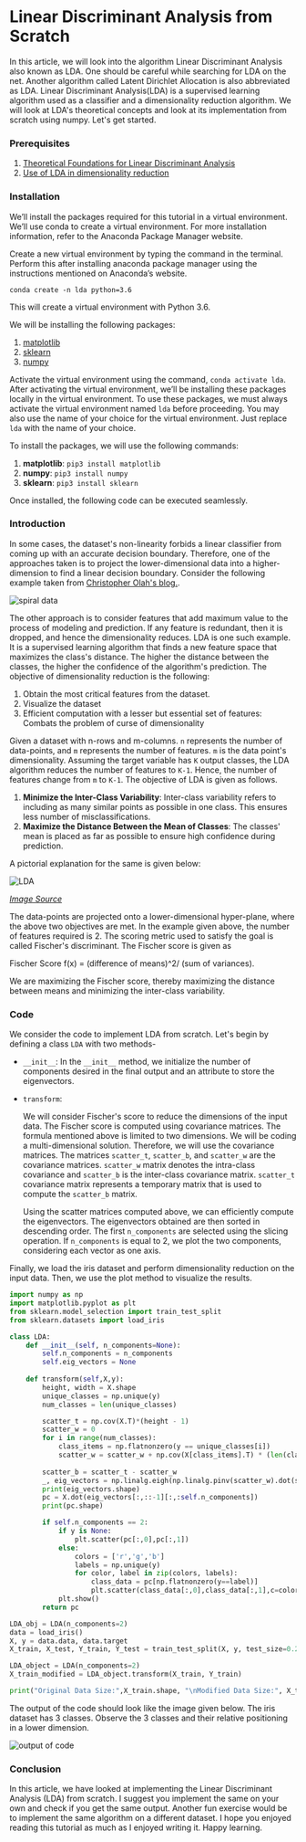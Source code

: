 # Linear Discriminant Analysis from Scratch

In this article, we will look into the algorithm Linear Discriminant Analysis also known as LDA. One should be careful while searching for LDA on the net. Another algorithm called Latent Dirichlet Allocation is also abbreviated as LDA. Linear Discriminant Analysis(LDA) is a supervised learning algorithm used as a classifier and a dimensionality reduction algorithm. We will look at LDA's theoretical concepts and look at its implementation from scratch using numpy. Let's get started.

### Prerequisites
1. [Theoretical Foundations for Linear Discriminant Analysis](https://www.isip.piconepress.com/publications/reports/1998/isip/lda/lda_theory.pdf)
2. [Use of LDA in dimensionality reduction](https://machinelearningmastery.com/linear-discriminant-analysis-for-dimensionality-reduction-in-python/)

### Installation

We’ll install the packages required for this tutorial in a virtual environment. We’ll use conda to create a virtual environment. For more installation information, refer to the Anaconda Package Manager website.

Create a new virtual environment by typing the command in the terminal. Perform this after installing anaconda package manager using the instructions mentioned on Anaconda’s website.

`conda create -n lda python=3.6`

This will create a virtual environment with Python 3.6.

We will be installing the following packages:

1. [matplotlib](https://matplotlib.org/)
2. [sklearn](https://scikit-learn.org/)
3. [numpy](https://numpy.org/)

Activate the virtual environment using the command, `conda activate lda`. After activating the virtual environment, we’ll be installing these packages locally in the virtual environment. To use these packages, we must always activate the virtual environment named `lda` before proceeding. You may also use the name of your choice for the virtual environment. Just replace `lda` with the name of your choice.

To install the packages, we will use the following commands:

1. **matplotlib**: `pip3 install matplotlib`
2. **numpy**: `pip3 install numpy`
3. **sklearn**: `pip3 install sklearn`

Once installed, the following code can be executed seamlessly. 

### Introduction
In some cases, the dataset's non-linearity forbids a linear classifier from coming up with an accurate decision boundary. Therefore, one of the approaches taken is to project the lower-dimensional data into a higher-dimension to find a linear decision boundary. Consider the following example taken from [Christopher Olah's blog.](https://colah.github.io/posts/2014-03-NN-Manifolds-Topology/).

![spiral data](spiral_data.gif)

The other approach is to consider features that add maximum value to the process of modeling and prediction. If any feature is redundant, then it is dropped, and hence the dimensionality reduces. LDA is one such example. It is a supervised learning algorithm that finds a new feature space that maximizes the class's distance. The higher the distance between the classes, the higher the confidence of the algorithm's prediction. The objective of dimensionality reduction is the following:

1. Obtain the most critical features from the dataset. 
2. Visualize the dataset
3. Efficient computation with a lesser but essential set of features: Combats the problem of curse of dimensionality

Given a dataset with n-rows and m-columns. `n` represents the number of data-points, and `m` represents the number of features. `m` is the data point's dimensionality. Assuming the target variable has `K` output classes, the LDA algorithm reduces the number of features to `K-1`. Hence, the number of features change from `m` to `K-1`.  The objective of LDA is given as follows.

1. **Minimize the Inter-Class Variability**: Inter-class variability refers to including as many similar points as possible in one class. This ensures less number of misclassifications. 
2. **Maximize the Distance Between the Mean of Classes**: The classes' mean is placed as far as possible to ensure high confidence during prediction.

A pictorial explanation for the same is given below:

![LDA](lda.png)

[*Image Source*](https://www.bogotobogo.com/python/scikit-learn/scikit_machine_learning_Data_Compresssion_via_Dimensionality_Reduction_2_Linear_Discriminant_Analysis.php)

The data-points are projected onto a lower-dimensional hyper-plane, where the above two objectives are met. In the example given above, the number of features required is 2. The scoring metric used to satisfy the goal is called Fischer's discriminant. The Fischer score is given as 

Fischer Score f(x) = (difference of means)^2/ (sum of variances). 

We are maximizing the Fischer score, thereby maximizing the distance between means and minimizing the inter-class variability. 

### Code 

We consider the code to implement LDA from scratch. Let's begin by defining a class `LDA` with two methods-
* `__init__`: 
    In the `__init__` method, we initialize the number of components desired in the final output and an attribute to store the eigenvectors.
* `transform`: 

    We will consider Fischer's score to reduce the dimensions of the input data. The Fischer score is computed using covariance matrices. The formula mentioned above is limited to two dimensions. We will be coding a multi-dimensional solution. Therefore, we will use the covariance matrices. The matrices `scatter_t`, `scatter_b`, and `scatter_w` are the covariance matrices. `scatter_w` matrix denotes the intra-class covariance and `scatter_b` is the inter-class covariance matrix. `scatter_t` covariance matrix represents a temporary matrix that is used to compute the `scatter_b` matrix. 

    Using the scatter matrices computed above, we can efficiently compute the eigenvectors. The eigenvectors obtained are then sorted in descending order. The first `n_components` are selected using the slicing operation. If `n_components` is equal to 2, we plot the two components, considering each vector as one axis.

Finally, we load the iris dataset and perform dimensionality reduction on the input data. Then, we use the plot method to visualize the results. 

```py
import numpy as np
import matplotlib.pyplot as plt
from sklearn.model_selection import train_test_split
from sklearn.datasets import load_iris

class LDA:
    def __init__(self, n_components=None):
        self.n_components = n_components
        self.eig_vectors = None
    
    def transform(self,X,y):
        height, width = X.shape
        unique_classes = np.unique(y)
        num_classes = len(unique_classes)

        scatter_t = np.cov(X.T)*(height - 1)
        scatter_w = 0
        for i in range(num_classes):
            class_items = np.flatnonzero(y == unique_classes[i])
            scatter_w = scatter_w + np.cov(X[class_items].T) * (len(class_items)-1)
        
        scatter_b = scatter_t - scatter_w
        _, eig_vectors = np.linalg.eigh(np.linalg.pinv(scatter_w).dot(scatter_b))
        print(eig_vectors.shape)
        pc = X.dot(eig_vectors[:,::-1][:,:self.n_components])
        print(pc.shape)

        if self.n_components == 2:
            if y is None:
                plt.scatter(pc[:,0],pc[:,1])
            else:
                colors = ['r','g','b']
                labels = np.unique(y)
                for color, label in zip(colors, labels):
                    class_data = pc[np.flatnonzero(y==label)]
                    plt.scatter(class_data[:,0],class_data[:,1],c=color)
            plt.show()
        return pc

LDA_obj = LDA(n_components=2)
data = load_iris()
X, y = data.data, data.target
X_train, X_test, Y_train, Y_test = train_test_split(X, y, test_size=0.2)

LDA_object = LDA(n_components=2)
X_train_modified = LDA_object.transform(X_train, Y_train)

print("Original Data Size:",X_train.shape, "\nModified Data Size:", X_train_modified.shape)
```
The output of the code should look like the image given below. The iris dataset has 3 classes. Observe the 3 classes and their relative positioning in a lower dimension.

![output of code](output.jpg)

### Conclusion

In this article, we have looked at implementing the Linear Discriminant Analysis (LDA) from scratch. I suggest you implement the same on your own and check if you get the same output. Another fun exercise would be to implement the same algorithm on a different dataset. I hope you enjoyed reading this tutorial as much as I enjoyed writing it. Happy learning.